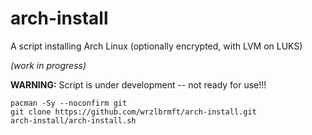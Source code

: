 # arch-install
A script installing Arch Linux (optionally encrypted, with LVM on LUKS)

*(work in progress)*

**WARNING:** Script is under development -- not ready for use!!!

```
pacman -Sy --noconfirm git
git clone https://github.com/wrzlbrmft/arch-install.git
arch-install/arch-install.sh
```
